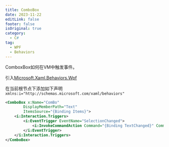```yaml
---
title: ComboBox
date: 2023-11-22
editLink: false
footer: false
isOriginal: true
category:
  - C#
tag:
  - WPF
  - Behaviors
---
```


ComboxBox如何在VM中触发事件。

引入[Microsoft.Xaml.Behaviors.Wpf](https://github.com/Microsoft/XamlBehaviorsWpf)

在当前根节点下添加如下声明`xmlns:i="http://schemas.microsoft.com/xaml/behaviors"`

```xml
<ComboBox x:Name="ComBo"
        DisplayMemberPath="Text"
        ItemsSource="{Binding Items}">
    <i:Interaction.Triggers>
        <i:EventTrigger EventName="SelectionChanged">
            <i:InvokeCommandAction Command="{Binding TextChanged}" CommandParameter="{Binding ElementName=ComBo, Path=SelectedItem}" />
        </i:EventTrigger>
    </i:Interaction.Triggers>
</ComboBox>
```
